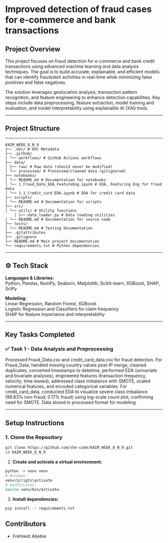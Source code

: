 # Improved detection of fraud cases for e-commerce and bank transactions

## Project Overview
This project focuses on fraud detection for e-commerce and bank credit transactions using advanced machine learning and data analysis techniques. The goal is to build accurate, explainable, and efficient models that can identify fraudulent activities in real-time while minimizing false positives and false negatives.

The solution leverages geolocation analysis, transaction pattern recognition, and feature engineering to enhance detection capabilities. Key steps include data preprocessing, feature extraction, model training and evaluation, and model interpretability using explainable AI (XAI) tools.

---

## Project Structure
---
```
KAIM_WEEK_8_N_9
├── .dvc/ # DVC Metadata
├── .github/
│ └── workflows/ # GitHub Actions workflows
├── data/
│ ├── raw/ # Raw data (should never be modified)
│ └── processed/ # Processed/cleaned data (gitignored)
├── notebooks/
│ └── README.md # Documentation for notebooks
│ └── 1_Fraud_Data_EDA_FeatureEng.ipynb # EDA, Featuring Eng for fraud data
│ └── 1.1_Credit_card_EDA.ipynb # EDA for credit card data
├── scripts/
│ └── README.md # Documentation for scripts
├── src/
│ └── utils/ # Utility functions
    │ ├── data_loader.py # Data loading utilities
│ └── README.md # Documentation for source code
├── tests/
│ └── README.md # Testing documentation
├── .gitattributes
├── .gitignore
├── README.md # Main project documentation
└── requirements.txt # Python dependencies
```

---

## ⚙️ Tech Stack

**Languages & Libraries:**  
Python, Pandas, NumPy, Seaborn, Matplotlib, Scikit-learn, XGBoost, SHAP, SciPy

**Modeling:**  
Linear Regression, Random Forest, XGBoost  
Logistic Regression and Classifiers for claim frequency  
SHAP for feature importance and interpretability

---

## Key Tasks Completed

### ✅ Task 1 - Data Analysis and Preprocessing

Processed Fraud_Data.csv and credit_card_data.csv for fraud detection. For Fraud_Data, handled missing country values post-IP merge, cleaned duplicates, converted timestamps to datetime, performed EDA (univariate and bivariate analyses), engineered features (transaction frequency, velocity, time-based), addressed class imbalance with SMOTE, scaled numerical features, and encoded categorical variables. For credit_card_data, conducted EDA to visualize severe class imbalance (99.83% non-fraud, 0.17% fraud) using log-scale count plot, confirming need for SMOTE. Data stored in processed format for modeling.

---
## Setup Instructions

### 1. Clone the Repository

```bash
git clone https://github.com/she-code/KAIM_WEEK_8_N_9.git
cd KAIM_WEEK_8_N_9
```

2. **Create and activate a virtual environment:**

```bash
python -m venv venv
# Windows:
venv\Scripts\activate
# macOS/Linux:
source venv/bin/activate
```
3. **Install dependencies:**

```bash
pip install -r requirements.txt

```

## Contributors
- Frehiwot Abebie

